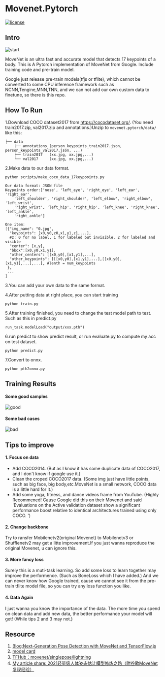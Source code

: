# Movenet.Pytorch

[![license](https://img.shields.io/github/license/mashape/apistatus.svg?maxAge=2592000)](https://github.com/fire717/Fire/blob/main/LICENSE)

## Intro
![start](/data/imgs/three_pane_aligned.gif)

MoveNet is an ultra fast and accurate model that detects 17 keypoints of a body.
This is A Pytorch implementation of MoveNet from Google. Include training code and pre-train model.

Google just release pre-train models(tfjs or tflite), which cannot be converted to some CPU inference framework such as NCNN,Tengine,MNN,TNN, and we can not add our own custom data to finetune, so there is this repo.


## How To Run

1.Download COCO dataset2017 from https://cocodataset.org/. (You need train2017.zip, val2017.zip and annotations.)Unzip to `movenet.pytorch/data/` like this:

```
├── data
    ├── annotations (person_keypoints_train2017.json, person_keypoints_val2017.json, ...)
    ├── train2017   (xx.jpg, xx.jpg,...)
    └── val2017     (xx.jpg, xx.jpg,...)

```


2.Make data to our data format.
```
python scripts/make_coco_data_17keypooints.py
```
```
Our data format: JSON file
Keypoints order:['nose', 'left_eye', 'right_eye', 'left_ear', 'right_ear', 
    'left_shoulder', 'right_shoulder', 'left_elbow', 'right_elbow', 'left_wrist', 
    'right_wrist', 'left_hip', 'right_hip', 'left_knee', 'right_knee', 'left_ankle', 
    'right_ankle']

One item:
[{"img_name": "0.jpg",
  "keypoints": [x0,y0,z0,x1,y1,z1,...],
  #z: 0 for no label, 1 for labeled but invisible, 2 for labeled and visible
  "center": [x,y],
  "bbox":[x0,y0,x1,y1],
  "other_centers": [[x0,y0],[x1,y1],...],
  "other_keypoints": [[[x0,y0],[x1,y1],...],[[x0,y0],[x1,y1],...],...], #lenth = num_keypoints
 },
 ...
]
```

3.You can add your own data to the same format.

4.After putting data at right place, you can start training
```
python train.py
```

5.After training finished, you need to change the test model path to test. Such as this in predict.py
```
run_task.modelLoad("output/xxx.pth")
```


6.run predict to show predict result, or run evaluate.py to compute my acc on test dataset.
```
python predict.py
```
7.Convert to onnx.
```
python pth2onnx.py
```

## Training Results

#### Some good samples
![good](/data/imgs/good.png)

#### Some bad cases
![bad](/data/imgs/bad.png)


## Tips to improve
#### 1. Focus on data
* Add COCO2014. (But as I know it has some duplicate data of COCO2017, and I don't know if google use it.)
* Clean the croped COCO2017 data. (Some img just have little points, such as big face, big body,etc.MoveNet is a small network, COCO data is a little hard for it.)
* Add some yoga, fitness, and dance videos frame from YouTube. (Highly Recommened! Cause Google did this on their Movenet and said 'Evaluations on the Active validation dataset show a significant performance boost relative to identical architectures trained using only COCO. ')

#### 2. Change backbone
Try to ransfer Mobilenetv2(original Movenet) to Mobilenetv3 or Shufflenetv2 may get a litte improvement.If you just wanna reproduce the original Movenet, u can ignore this.

#### 3. More fancy loss
Surely this is a muti-task learning. So add some loss to learn together may improve the performence. (Such as BoneLoss which I have added.) And we can never know how Google trained, cause we cannot see it from the pre-train tflite model file, so you can try any loss function you like.


#### 4. Data Again
I just wanna you know the importance of the data. The more time you spend on clean data and add new data, the better performance your model will get! (While tips 2 and 3 may not.)

## Resource
1. [Blog:Next-Generation Pose Detection with MoveNet and TensorFlow.js](https://blog.tensorflow.org/2021/05/next-generation-pose-detection-with-movenet-and-tensorflowjs.html
)
2. [model card](https://storage.googleapis.com/movenet/MoveNet.SinglePose%20Model%20Card.pdf)
3. [TFHub：movenet/singlepose/lightning
](https://tfhub.dev/google/movenet/singlepose/lightning/4
)
4. [My article share: 2021轻量级人体姿态估计模型修炼之路（附谷歌MoveNet复现经验）](https://zhuanlan.zhihu.com/p/413313925)
